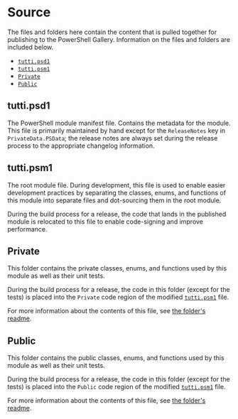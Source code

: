 # Source

The files and folders here contain the content that is pulled together for publishing to the
PowerShell Gallery. Information on the files and folders are included below.

- [`tutti.psd1`](#tuttipsd1)
- [`tutti.psm1`](#tuttipsm1)
- [`Private`](#Private)
- [`Public`](#Public)

## tutti.psd1

The PowerShell module manifest file. Contains the metadata for the module. This file is primarily
maintained by hand except for the `ReleaseNotes` key in `PrivateData.PSData`; the release notes are
always set during the release process to the appropriate changelog information.

## tutti.psm1

The root module file. During development, this file is used to enable easier development practices
by separating the classes, enums, and functions of this module into separate files and dot-sourcing
them in the root module.

During the build process for a release, the code that lands in the published module is relocated to
this file to enable code-signing and improve performance.

## Private

This folder contains the private classes, enums, and functions used by this module as well as their
unit tests.

During the build process for a release, the code in this folder (except for the tests) is placed
into the `Private` code region of the modified [`tutti.psm1`](#tuttipsm1) file.

For more information about the contents of this file, see [the folder's readme](Private/readme.md).

## Public

This folder contains the public classes, enums, and functions used by this module as well as their
unit tests.

During the build process for a release, the code in this folder (except for the tests) is placed
into the `Public` code region of the modified [`tutti.psm1`](#tuttipsm1) file.

For more information about the contents of this file, see [the folder's readme](Public/readme.md).
